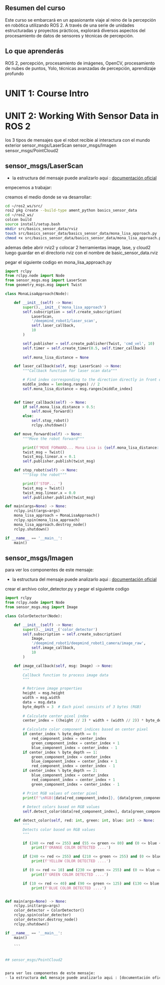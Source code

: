## Resumen del curso
Este curso se embarcará en un apasionante viaje al reino de la percepción en robótica utilizando ROS 2. A través de una serie de unidades estructuradas y proyectos prácticos, explorará diversos aspectos del procesamiento de datos de sensores y técnicas de percepción.

## Lo que aprenderás

ROS 2, percepción, procesamiento de imágenes, OpenCV, procesamiento de nubes de puntos, Yolo, técnicas avanzadas de percepción, aprendizaje profundo

# UNIT 1:   Course Intro


# UNIT 2:   Working With Sensor Data in ROS 2


los 3 tipos de mensajes que el robot recibie  al interactura con el mundo exterior
sensor_msgs/LaserScan
sensor_msgs/Imagen
sensor_msgs/PointCloud2



## sensor_msgs/LaserScan

- la estructura del mensaje puede analizarlo aqui : [documentación oficial](https://docs.ros.org/en/noetic/api/sensor_msgs/html/msg/LaserScan.html) 

empecemos a trabajar:

creamos  el medio donde se va desarrollar:
```sh
cd ~/ros2_ws/src/
ros2 pkg create --build-type ament_python basics_sensor_data
cd ~/ros2_ws/
colcon build
source install/setup.bash
mkdir src/basics_sensor_data/rviz
touch src/basics_sensor_data/basics_sensor_data/mona_lisa_approach.py
chmod +x src/basics_sensor_data/basics_sensor_data/mona_lisa_approach.py
```
ademas debe abrir rviz2 y colocar 2 herramientas image, lase, y cloud2 luego guardar en el directorio rviz con el nombre de basic_sensor_data.rviz

pegar el siguiente codigo en  mona_lisa_approach.py


```python
import rclpy
from rclpy.node import Node
from sensor_msgs.msg import LaserScan
from geometry_msgs.msg import Twist

class MonaLisaApproach(Node):

    def __init__(self) -> None:
        super().__init__('mona_lisa_approach')
        self.subscription = self.create_subscription(
            LaserScan,
            '/deepmind_robot1/laser_scan',  
            self.laser_callback,
            10
        )

        self.publisher = self.create_publisher(Twist, 'cmd_vel', 10) 
        self.timer = self.create_timer(0.5, self.timer_callback)
        
        self.mona_lisa_distance = None

    def laser_callback(self, msg: LaserScan) -> None:
        """Callback function for laser scan data"""

        # Find index corresponding to the direction directly in front of the robot
        middle_index = len(msg.ranges) // 2
        self.mona_lisa_distance = msg.ranges[middle_index]
        

    def timer_callback(self) -> None:
        if self.mona_lisa_distance > 0.5:  
            self.move_forward()
        else:
            self.stop_robot()
            rclpy.shutdown()

    def move_forward(self) -> None:
        """Move the robot forward"""

        print(f'MOVE FORWARD... Mona Lisa is {self.mona_lisa_distance:.2f} meters away')
        twist_msg = Twist()
        twist_msg.linear.x = 0.1
        self.publisher.publish(twist_msg)

    def stop_robot(self) -> None:
        """Stop the robot"""

        print(f'STOP... ')
        twist_msg = Twist()
        twist_msg.linear.x = 0.0
        self.publisher.publish(twist_msg)

def main(args=None) -> None:
    rclpy.init(args=args)
    mona_lisa_approach = MonaLisaApproach()
    rclpy.spin(mona_lisa_approach)
    mona_lisa_approach.destroy_node()
    rclpy.shutdown()

if __name__ == '__main__':
    main()
```

## sensor_msgs/Imagen

para ver los componentes de este mensaje:
- la estructura del mensaje puede analizarlo aqui : [documentación oficial](https://docs.ros.org/en/noetic/api/sensor_msgs/html/msg/Image.html) 

crear el archivo color_detector.py y pegar el siguiente codigo

```python
import rclpy
from rclpy.node import Node
from sensor_msgs.msg import Image

class ColorDetector(Node):

    def __init__(self) -> None:
        super().__init__('color_detector')
        self.subscription = self.create_subscription(
            Image,
            '/deepmind_robot1/deepmind_robot1_camera/image_raw',
            self.image_callback,
            10
        )

    def image_callback(self, msg: Image) -> None:
        """
        Callback function to process image data
        """

        # Retrieve image properties
        height = msg.height
        width = msg.width
        data = msg.data
        byte_depth = 3  # Each pixel consists of 3 bytes (RGB)
 
        # Calculate center pixel index
        center_index = ((height // 2) * width + (width // 2)) * byte_depth

        # Calculate color component indices based on center pixel
        if center_index % byte_depth == 0:
            red_component_index = center_index
            green_component_index = center_index + 1
            blue_component_index = center_index - 1
        if center_index % byte_depth == 1:
            green_component_index = center_index
            blue_component_index = center_index + 1
            red_component_index = center_index - 1
        if center_index % byte_depth == 2:
            blue_component_index = center_index 
            red_component_index = center_index + 1
            green_component_index = center_index - 1

        # Print RGB values of center pixel
        print(f'\nRGB({data[red_component_index]}, {data[green_component_index]}, {data[blue_component_index]}) ')
        
        # Detect colors based on RGB values
        self.detect_color(data[red_component_index], data[green_component_index], data[blue_component_index])

    def detect_color(self, red: int, green: int, blue: int) -> None:
        """
        Detects color based on RGB values
        """

        if (240 <= red <= 255) and (55 <= green <= 80) and (0 <= blue <= 10):
            print(f'ORANGE COLOR DETECTED ....')

        if (240 <= red <= 255) and (210 <= green <= 255) and (0 <= blue <= 10):
            print(f'YELLOW COLOR DETECTED ....')

        if (0 <= red <= 10) and (230 <= green <= 255) and (0 <= blue <= 10):
            print(f'GREEN COLOR DETECTED ....')

        if (10 <= red <= 40) and (90 <= green <= 125) and (130 <= blue <= 185):
            print(f'BLUE COLOR DETECTED ....')


def main(args=None) -> None:
    rclpy.init(args=args)
    color_detector = ColorDetector()
    rclpy.spin(color_detector)
    color_detector.destroy_node()
    rclpy.shutdown()

if __name__ == '__main__':
    main()
    
    ```


## sensor_msgs/PointCloud2


para ver los componentes de este mensaje:
- la estructura del mensaje puede analizarlo aqui : [documentación oficial](https://docs.ros.org/en/melodic/api/sensor_msgs/html/msg/PointCloud2.html) 